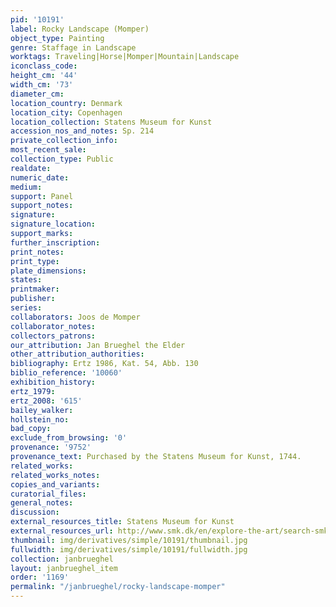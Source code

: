 ```yaml
---
pid: '10191'
label: Rocky Landscape (Momper)
object_type: Painting
genre: Staffage in Landscape
worktags: Traveling|Horse|Momper|Mountain|Landscape
iconclass_code:
height_cm: '44'
width_cm: '73'
diameter_cm:
location_country: Denmark
location_city: Copenhagen
location_collection: Statens Museum for Kunst
accession_nos_and_notes: Sp. 214
private_collection_info:
most_recent_sale:
collection_type: Public
realdate:
numeric_date:
medium:
support: Panel
support_notes:
signature:
signature_location:
support_marks:
further_inscription:
print_notes:
print_type:
plate_dimensions:
states:
printmaker:
publisher:
series:
collaborators: Joos de Momper
collaborator_notes:
collectors_patrons:
our_attribution: Jan Brueghel the Elder
other_attribution_authorities:
bibliography: Ertz 1986, Kat. 54, Abb. 130
biblio_reference: '10060'
exhibition_history:
ertz_1979:
ertz_2008: '615'
bailey_walker:
hollstein_no:
bad_copy:
exclude_from_browsing: '0'
provenance: '9752'
provenance_text: Purchased by the Statens Museum for Kunst, 1744.
related_works:
related_works_notes:
copies_and_variants:
curatorial_files:
general_notes:
discussion:
external_resources_title: Statens Museum for Kunst
external_resources_url: http://www.smk.dk/en/explore-the-art/search-smk/
thumbnail: img/derivatives/simple/10191/thumbnail.jpg
fullwidth: img/derivatives/simple/10191/fullwidth.jpg
collection: janbrueghel
layout: janbrueghel_item
order: '1169'
permalink: "/janbrueghel/rocky-landscape-momper"
---
```

